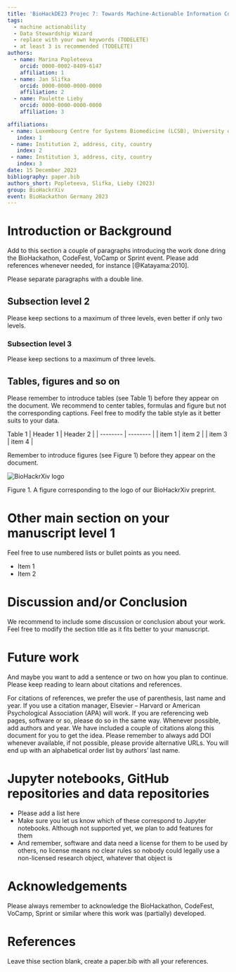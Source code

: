 ```yaml
---
title: 'BioHackDE23 Projec 7: Towards Machine-Actionable Information Collection for Human Data Research and Beyond'
tags:
  - machine actionability
  - Data Stewardship Wizard
  - replace with your own keywords (TODELETE)
  - at least 3 is recommended (TODELETE)
authors:
  - name: Marina Popleteeva
    orcid: 0000-0002-8409-6147
    affiliation: 1
  - name: Jan Slifka
    orcid: 0000-0000-0000-0000
    affiliation: 2
  - name: Paulette Lieby
    orcid: 0000-0000-0000-0000
    affiliation: 3

affiliations:
 - name: Luxembourg Centre for Systems Biomedicine (LCSB), University of Luxembourg, 1 Boulevard du Jazz, Belvaux, Luxembourg
   index: 1
 - name: Institution 2, address, city, country
   index: 2
 - name: Institution 3, address, city, country
   index: 3
date: 15 December 2023
bibliography: paper.bib
authors_short: Popleteeva, Slifka, Lieby (2023)
group: BioHackrXiv
event: BioHackathon Germany 2023
---
```


# Introduction or Background

Add to this section a couple of paragraphs introducing the work done dring the BioHackathon, CodeFest, VoCamp or Sprint event. Please add references whenever needed, for instance [@Katayama:2010].

Please separate paragraphs with a double line.

## Subsection level 2

Please keep sections to a maximum of three levels, even better if only two levels.

### Subsection level 3

Please keep sections to a maximum of three levels.

## Tables, figures and so on

Please remember to introduce tables (see Table 1) before they appear on the document. We recommend to center tables, formulas and figure but not the corresponding captions. Feel free to modify the table style as it better suits to your data.

Table 1
| Header 1 | Header 2 |
| -------- | -------- |
| item 1 | item 2 |
| item 3 | item 4 |

Remember to introduce figures (see Figure 1) before they appear on the document. 

![BioHackrXiv logo](./biohackrxiv.png)
 
Figure 1. A figure corresponding to the logo of our BioHackrXiv preprint.

# Other main section on your manuscript level 1

Feel free to use numbered lists or bullet points as you need.
* Item 1
* Item 2

# Discussion and/or Conclusion

We recommend to include some discussion or conclusion about your work. Feel free to modify the section title as it fits better to your manuscript.

# Future work

And maybe you want to add a sentence or two on how you plan to continue. Please keep reading to learn about citations and references.

For citations of references, we prefer the use of parenthesis, last name and year. If you use a citation manager, Elsevier – Harvard or American Psychological Association (APA) will work. If you are referencing web pages, software or so, please do so in the same way. Whenever possible, add authors and year. We have included a couple of citations along this document for you to get the idea. Please remember to always add DOI whenever available, if not possible, please provide alternative URLs. You will end up with an alphabetical order list by authors’ last name.

# Jupyter notebooks, GitHub repositories and data repositories

* Please add a list here
* Make sure you let us know which of these correspond to Jupyter notebooks. Although not supported yet, we plan to add features for them
* And remember, software and data need a license for them to be used by others, no license means no clear rules so nobody could legally use a non-licensed research object, whatever that object is

# Acknowledgements
Please always remember to acknowledge the BioHackathon, CodeFest, VoCamp, Sprint or similar where this work was (partially) developed.

# References

Leave thise section blank, create a paper.bib with all your references.
